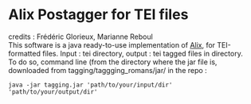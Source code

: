 # Alix Postagger for TEI files
credits : Frédéric Glorieux, Marianne Reboul</br>
This software is a java ready-to-use implementation of [Alix](https://github.com/oeuvres/Alix), for TEI-formatted files. Input : tei directory, output : tei tagged files in directory.</br>
To do so, command line (from the directory where the jar file is, downloaded from tagging/taggging_romans/jar/ in the repo :
```
java -jar tagging.jar 'path/to/your/input/dir' 'path/to/your/output/dir'
```
